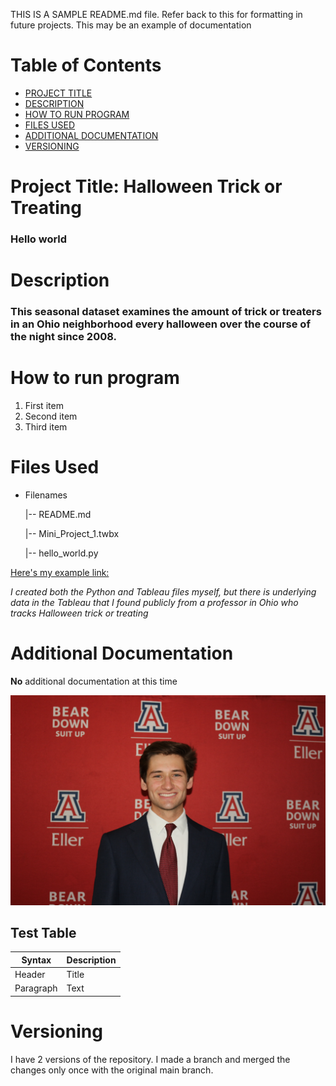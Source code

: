 THIS IS A SAMPLE README.md file. Refer back to this for formatting in future projects. This may be an example of documentation

# Table of Contents
- [PROJECT TITLE](#Project-Title)
- [DESCRIPTION](#Description)
- [HOW TO RUN PROGRAM](#How-to-run-program)
- [FILES USED](#files-used)
- [ADDITIONAL DOCUMENTATION](#additional-documentation)
- [VERSIONING](#versioning)


# Project Title: Halloween Trick or Treating
### Hello world 

# Description
### This seasonal dataset examines the amount of trick or treaters in an Ohio neighborhood every halloween over the course of the night since 2008. 

# How to run program
1. First item
2. Second item
3. Third item


# Files Used

- Filenames

    |-- README.md
    
    |-- Mini_Project_1.twbx 
    
    |-- hello_world.py

[Here's my example link:](https://sam-swift.square.site/)

*I created both the Python and Tableau files myself, but there is underlying data in the Tableau that I found publicly from a professor in Ohio who tracks Halloween trick or treating*



# Additional Documentation
**No** additional documentation at this time

![this image is in my repository folder](IMG_0816.jpg)

## Test Table

| Syntax | Description |
| ----------- | ----------- |
| Header | Title |
| Paragraph | Text |

# Versioning
I have 2 versions of the repository. I made a branch and merged the changes only once with the original main branch.
